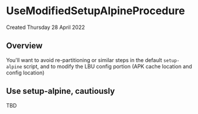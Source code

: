 # UseModifiedSetupAlpineProcedure
Created Thursday 28 April 2022

Overview
--------

You'll want to avoid re-partitioning or similar steps in the default ``setup-alpine`` script, and to modify the LBU config portion (APK cache location and config location)

Use setup-alpine, cautiously
----------------------------

TBD




